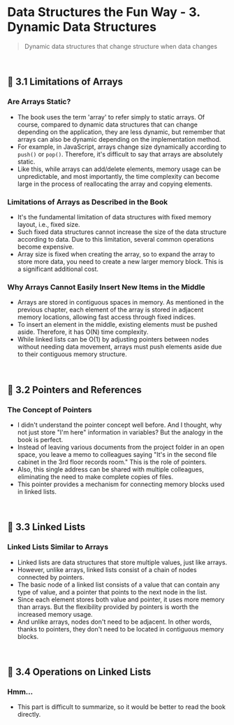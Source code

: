 # Data Structures the Fun Way - 3. Dynamic Data Structures

> Dynamic data structures that change structure when data changes

<br/>

## 🔖 3.1 Limitations of Arrays

### Are Arrays Static?

- The book uses the term 'array' to refer simply to static arrays. Of course, compared to dynamic data structures that can change depending on the application, they are less dynamic, but remember that arrays can also be dynamic depending on the implementation method.
- For example, in JavaScript, arrays change size dynamically according to `push()` or `pop()`. Therefore, it's difficult to say that arrays are absolutely static.
- Like this, while arrays can add/delete elements, memory usage can be unpredictable, and most importantly, the time complexity can become large in the process of reallocating the array and copying elements.

### Limitations of Arrays as Described in the Book

- It's the fundamental limitation of data structures with fixed memory layout, i.e., fixed size.
- Such fixed data structures cannot increase the size of the data structure according to data. Due to this limitation, several common operations become expensive.
- Array size is fixed when creating the array, so to expand the array to store more data, you need to create a new larger memory block. This is a significant additional cost.

### Why Arrays Cannot Easily Insert New Items in the Middle

- Arrays are stored in contiguous spaces in memory. As mentioned in the previous chapter, each element of the array is stored in adjacent memory locations, allowing fast access through fixed indices.
- To insert an element in the middle, existing elements must be pushed aside. Therefore, it has O(N) time complexity.
- While linked lists can be O(1) by adjusting pointers between nodes without needing data movement, arrays must push elements aside due to their contiguous memory structure.

<br/>

## 🔖 3.2 Pointers and References

### The Concept of Pointers

- I didn't understand the pointer concept well before. And I thought, why not just store "I'm here" information in variables? But the analogy in the book is perfect.
- Instead of leaving various documents from the project folder in an open space, you leave a memo to colleagues saying "It's in the second file cabinet in the 3rd floor records room." This is the role of pointers.
- Also, this single address can be shared with multiple colleagues, eliminating the need to make complete copies of files.
- This pointer provides a mechanism for connecting memory blocks used in linked lists.

<br/>

## 🔖 3.3 Linked Lists

### Linked Lists Similar to Arrays

- Linked lists are data structures that store multiple values, just like arrays.
- However, unlike arrays, linked lists consist of a chain of nodes connected by pointers.
- The basic node of a linked list consists of a value that can contain any type of value, and a pointer that points to the next node in the list.
- Since each element stores both value and pointer, it uses more memory than arrays. But the flexibility provided by pointers is worth the increased memory usage.
- And unlike arrays, nodes don't need to be adjacent. In other words, thanks to pointers, they don't need to be located in contiguous memory blocks.

<br/>

## 🔖 3.4 Operations on Linked Lists

### Hmm...

- This part is difficult to summarize, so it would be better to read the book directly.
